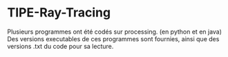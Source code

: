 # TIPE-Ray-Tracing
Plusieurs programmes ont été codés sur processing. (en python et en java)
Des versions executables de ces programmes sont fournies, ainsi que des versions .txt du code pour sa lecture.
